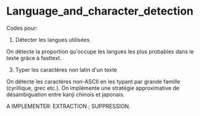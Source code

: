 # Language_and_character_detection
Codes pour:
1) Détecter les langues utilisées

On détecte la proportion qu'occupe les langues les plus probables dans le texte grâce à fasttext.

3) Typer les caractères non latin d'un texte

On détecte les caractères non-ASCII en les typant par grande famille (cyrillique, grec etc.). On implémente une stratégie approximative de désambiguation entre kanji chinois et japonais.

A IMPLEMENTER: EXTRACTION ; SUPPRESSION.
